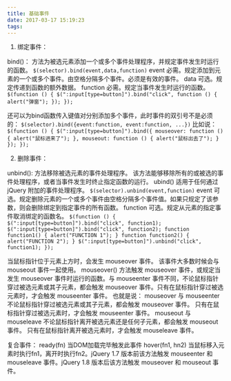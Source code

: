 ```yaml
---
title: 基础事件
date: 2017-03-17 15:19:23
tags:
---
```


1. 绑定事件：

bind()：
方法为被选元素添加一个或多个事件处理程序，并规定事件发生时运行的函数。
    `$(selector).bind(event,data,function)`
event		必需。规定添加到元素的一个或多个事件。由空格分隔多个事件。必须是有效的事件。
data		可选。规定传递到函数的额外数据。
function	必需。规定当事件发生时运行的函数。
	`$(function () {
	$(":input[type=button]").bind("click", function () {
    alert("弹窗");
	});
	});`

还可以为bind函数传入键值对分别添加多个事件，此时事件的双引号不是必须的：
    `$(selector).bind({event:function, event:function, ...})`
比如说：
	`$(function () {
    $(":input[type=button]").bind({
    mouseover: function () {
        alert("鼠标进来了");
    },
    mouseout: function () {
        alert("鼠标出去了");
    }
	});
	});`

2. 删除事件：

unbind():
方法移除被选元素的事件处理程序。
该方法能够移除所有的或被选的事件处理程序，或者当事件发生时终止指定函数的运行。
ubind() 适用于任何通过 jQuery 附加的事件处理程序。
    `$(selector).unbind(event,function)`
event		可选。规定删除元素的一个或多个事件由空格分隔多个事件值。如果只规定了该参数，则会删除绑定到指定事件的所有函数。
function	可选。规定从元素的指定事件取消绑定的函数名。
    `$(function () {
    $(":input[type=button]").bind("click", function1);
    $(":input[type=button]").bind("click", function2);
    function function1() {
        alert("FUNCTION 1");
    }
    function function2() {
        alert("FUNCTION 2");
    }
    $(":input[type=button]").unbind("click", function1);
	});`

当鼠标指针位于元素上方时，会发生 mouseover 事件。
该事件大多数时候会与 mouseout 事件一起使用。
mouseover() 方法触发 mouseover 事件，或规定当发生 mouseover 事件时运行的函数。与 mouseenter 事件不同，不论鼠标指针穿过被选元素或其子元素，都会触发 mouseover 事件。只有在鼠标指针穿过被选元素时，才会触发 mouseenter 事件。
也就是说：
mouseover 与 mouseenter
不论鼠标指针穿过被选元素或其子元素，都会触发 mouseover 事件。
只有在鼠标指针穿过被选元素时，才会触发 mouseenter 事件。
mouseout 与 mouseleave
不论鼠标指针离开被选元素还是任何子元素，都会触发 mouseout 事件。
只有在鼠标指针离开被选元素时，才会触发 mouseleave 事件。

复合事件：
ready(fn)				当DOM加载完毕触发此事件
hover(fn1, hn2)			当鼠标移入元素时执行fn1，离开时执行fn2。jQuery 1.7 版本前该方法触发 mouseenter 和 mouseleave 事件。jQuery 1.8 版本后该方法触发 mouseover 和 mouseout 事件。
